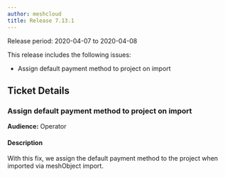 ```yaml
---
author: meshcloud
title: Release 7.13.1
---
```


Release period: 2020-04-07 to 2020-04-08

This release includes the following issues:
* Assign default payment method to project on import
<!--truncate-->

## Ticket Details
### Assign default payment method to project on import
**Audience:** Operator


#### Description
With this fix, we assign the default payment method to the project when imported via meshObject import.

